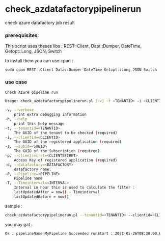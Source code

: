 # check_azdatafactorypipelinerun

check azure datafactory job result

### prerequisites
This script uses theses libs : REST::Client, Data::Dumper, DateTime, Getopt::Long, JSON, Switch

to install them you can use cpan :

```
sudo cpan REST::Client Data::Dumper DateTime Getopt::Long JSON Switch
```
### use case

```bash
Check Azure pipeline run

Usage: check_azdatafactorypipelinerun.pl [-v] -t <TENANTID> -i <CLIENTID> -s <SUBID> -p <CLIENTSECRET> -T <INTERVAL> -d <DATAFACTORY> -P <PIPELINE>

-v, --verbose
    print extra debugging information
-h, --help
    print this help message
-t, --tenantid=<TENANTID>
    The GUID of the tenant to be checked (required)
-i, --clientid=<CLIENTID>
    The GUID of the registered application (required)
-s, --subid=<SUBID>
    The GUID of the Subscription (required)
-p, --clientsecret=<CLIENTSECRET>
    Access Key of registered application (required)
-d, --datafactory=<DATAFACTORY>
    datafactory name.
-P, --Pipeline=<PIPELINE>
    Pipeline name
-T, --Timeinterval=<INTERVAL>
    Interval in hour this is used to calculate the filter :
    lastUpdatedAfter = now() - Timeinterval
    lastUpdatedBefore = now()
```

sample  :

```bash
check_azdatafactorypipelinerun.pl --tenantid=<TENANTID> --clientid=<CLIENTID> --subid=<SUBID> --clientsecret=<CLIENTSECRET> --datafactory=MyDataFactory --Pipeline="MyPipeline" --Timeinterval=740
```
you may gat  :

```bash
Ok : pipelineName MyPipeline Succeeded runStart : 2021-05-26T08:30:00.0161584Z runEnd : 2021-05-26T12:00:09.7422132Z
```
